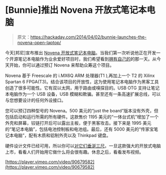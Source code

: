 # [Bunnie]推出 Novena 开放式笔记本电脑

> 原文：<https://hackaday.com/2014/04/02/bunnie-launches-the-novena-open-laptop/>

今天[邦尼]宣布推出 [Novena 开放式笔记本电脑](http://www.bunniestudios.com/blog/?p=3657)。当我们第一次听说他正在开发一个开源笔记本电脑作为业余爱好项目时，我们希望看到[拥有自己的](http://hackaday.com/2012/12/16/bunnie-builds-a-laptop-for-himself-hopefully-us/)的那一天。从今天开始，你可以通过预订 Novena 来帮助众筹这个项目。

Novena 基于 Freescale 的 i.MX6Q ARM 处理器(T1 ),再加上一个 T2 的 Xilinx Spartan 6 FPGA(T3)。结合该项目的开放性，这为使用笔记本电脑作为黑客工具创造了很多可能性。它有双以太网，用于路由或嗅探目的。USB OTG 支持让笔记本电脑作为一个 USB 设备，USB 模糊和欺骗。甚至还有一条高速扩展总线，可以与您想要设计的任何外设接口。

您可以预订四种型号的 Novena。500 美元的“just the board”版本没有外壳，但包括启动和运行所需的所有硬件。这款售价 1195 美元的“一体台式机”增加了一个外壳和屏幕，铰链打开后可以露出主板，便于黑客攻击。接下来是 1995 美元的“笔记本电脑”，包括电池控制板和电池组。最后，还有 5000 美元的“传家宝笔记本电脑”，配有木质和铝制外壳以及 Thinkpad 键盘。

硬件设计文件已经可用，所以你可以[对它们垂涎三尺](http://www.kosagi.com/w/index.php?title=Novena_PVT_Design_Source)。一旦这款强大的开放式电脑上市，看看人们开始用它做什么将会很有趣。休息之后，看看发布视频。

[https://player.vimeo.com/video/90679582](https://player.vimeo.com/video/90679582)